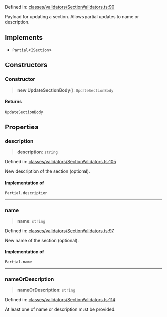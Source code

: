 Defined in: [classes/validators/SectionValidators.ts:90](https://github.com/continuousactivelearning/vibe/blob/dbf557f2b5c1ec47c296f0289b3a6f789bb5efa2/backend/src/modules/courses/classes/validators/SectionValidators.ts#L90)

Payload for updating a section.
Allows partial updates to name or description.

## Implements

- `Partial`\<`ISection`\>

## Constructors

### Constructor

> **new UpdateSectionBody**(): `UpdateSectionBody`

#### Returns

`UpdateSectionBody`

## Properties

### description

> **description**: `string`

Defined in: [classes/validators/SectionValidators.ts:105](https://github.com/continuousactivelearning/vibe/blob/dbf557f2b5c1ec47c296f0289b3a6f789bb5efa2/backend/src/modules/courses/classes/validators/SectionValidators.ts#L105)

New description of the section (optional).

#### Implementation of

`Partial.description`

***

### name

> **name**: `string`

Defined in: [classes/validators/SectionValidators.ts:97](https://github.com/continuousactivelearning/vibe/blob/dbf557f2b5c1ec47c296f0289b3a6f789bb5efa2/backend/src/modules/courses/classes/validators/SectionValidators.ts#L97)

New name of the section (optional).

#### Implementation of

`Partial.name`

***

### nameOrDescription

> **nameOrDescription**: `string`

Defined in: [classes/validators/SectionValidators.ts:114](https://github.com/continuousactivelearning/vibe/blob/dbf557f2b5c1ec47c296f0289b3a6f789bb5efa2/backend/src/modules/courses/classes/validators/SectionValidators.ts#L114)

At least one of name or description must be provided.
